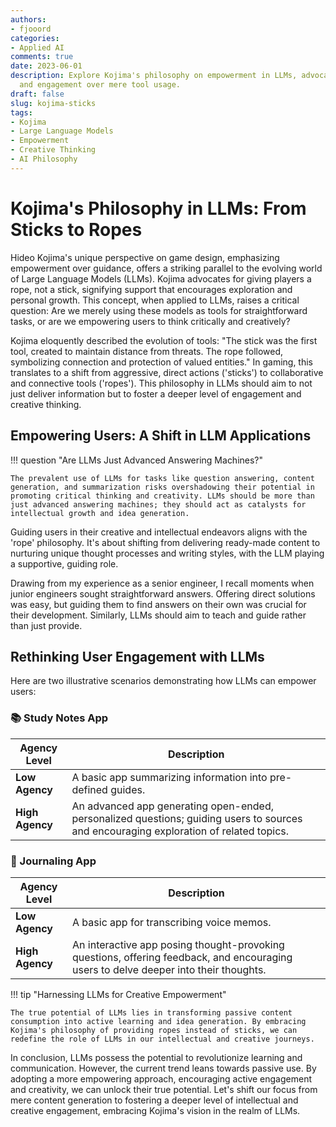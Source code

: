 ```yaml
---
authors:
- fjooord
categories:
- Applied AI
comments: true
date: 2023-06-01
description: Explore Kojima's philosophy on empowerment in LLMs, advocating creativity
  and engagement over mere tool usage.
draft: false
slug: kojima-sticks
tags:
- Kojima
- Large Language Models
- Empowerment
- Creative Thinking
- AI Philosophy
---
```


# Kojima's Philosophy in LLMs: From Sticks to Ropes

Hideo Kojima's unique perspective on game design, emphasizing empowerment over guidance, offers a striking parallel to the evolving world of Large Language Models (LLMs). Kojima advocates for giving players a rope, not a stick, signifying support that encourages exploration and personal growth. This concept, when applied to LLMs, raises a critical question: Are we merely using these models as tools for straightforward tasks, or are we empowering users to think critically and creatively?

<!-- more -->

Kojima eloquently described the evolution of tools: "The stick was the first tool, created to maintain distance from threats. The rope followed, symbolizing connection and protection of valued entities." In gaming, this translates to a shift from aggressive, direct actions ('sticks') to collaborative and connective tools ('ropes'). This philosophy in LLMs should aim to not just deliver information but to foster a deeper level of engagement and creative thinking.

## **Empowering Users: A Shift in LLM Applications**

!!! question "Are LLMs Just Advanced Answering Machines?"

    The prevalent use of LLMs for tasks like question answering, content generation, and summarization risks overshadowing their potential in promoting critical thinking and creativity. LLMs should be more than just advanced answering machines; they should act as catalysts for intellectual growth and idea generation.

Guiding users in their creative and intellectual endeavors aligns with the 'rope' philosophy. It's about shifting from delivering ready-made content to nurturing unique thought processes and writing styles, with the LLM playing a supportive, guiding role.

Drawing from my experience as a senior engineer, I recall moments when junior engineers sought straightforward answers. Offering direct solutions was easy, but guiding them to find answers on their own was crucial for their development. Similarly, LLMs should aim to teach and guide rather than just provide.

## **Rethinking User Engagement with LLMs**

Here are two illustrative scenarios demonstrating how LLMs can empower users:

### 📚 Study Notes App

| Agency Level    | Description                                                                                                                            |
| --------------- | -------------------------------------------------------------------------------------------------------------------------------------- |
| **Low Agency**  | A basic app summarizing information into pre-defined guides.                                                                           |
| **High Agency** | An advanced app generating open-ended, personalized questions; guiding users to sources and encouraging exploration of related topics. |

### 📔 Journaling App

| Agency Level    | Description                                                                                                                          |
| --------------- | ------------------------------------------------------------------------------------------------------------------------------------ |
| **Low Agency**  | A basic app for transcribing voice memos.                                                                                            |
| **High Agency** | An interactive app posing thought-provoking questions, offering feedback, and encouraging users to delve deeper into their thoughts. |

!!! tip "Harnessing LLMs for Creative Empowerment"

    The true potential of LLMs lies in transforming passive content consumption into active learning and idea generation. By embracing Kojima's philosophy of providing ropes instead of sticks, we can redefine the role of LLMs in our intellectual and creative journeys.

In conclusion, LLMs possess the potential to revolutionize learning and communication. However, the current trend leans towards passive use. By adopting a more empowering approach, encouraging active engagement and creativity, we can unlock their true potential. Let's shift our focus from mere content generation to fostering a deeper level of intellectual and creative engagement, embracing Kojima's vision in the realm of LLMs.